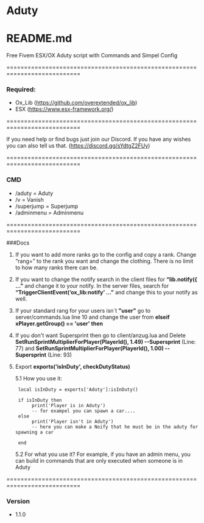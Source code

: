 # Aduty
# README.md

Free Fivem ESX/OX Aduty script with Commands and Simpel Config

===========================================================================

### Required:

* Ox_Lib (https://github.com/overextended/ox_lib)
* ESX (https://www.esx-framework.org/)

===========================================================================

If you need help or find bugs just join our Discord. If you have any wishes you can also tell us that. (https://discord.gg/sYdtgZ2FUy)

===========================================================================

### CMD

* /aduty  =  Aduty
* /v  =  Vanish
* /superjump  =  Superjump
* /adminmenu  =  Adminmenu
  
===========================================================================

###Docs

1. If you want to add more ranks go to the config and copy a rank. Change “rang=” to the rank you want and change the clothing. There is no limit to how many ranks there can be.

2. If you want to change the notify search in the client files for **“lib.notify({ ...”** and change it to your notify. In the server files, search for **“TriggerClientEvent(‘ox_lib:notify’ ...”** and change this to your notify as well.

3. If your standard rang for your users isn`t **"user"** go to server/commands.lua line 10 and change the user from **elseif xPlayer.getGroup() == 'user' then**

4. If you don't want Supersprint then go to client/anzug.lua and Delete **SetRunSprintMultiplierForPlayer(PlayerId(), 1.49) --Supersprint** (Line: 77) and **SetRunSprintMultiplierForPlayer(PlayerId(), 1.00) --Supersprint** (Line: 93)

5. Export **exports('isInDuty', checkDutyStatus)**

   5.1  How you use it:
   
        local isInDuty = exports['Aduty']:isInDuty()

        if isInDuty then
             print('Player is in Aduty')
             -- for exampel you can spawn a car....
        else
             print('Player isn't in Aduty')
             -- here you can make a Noify that he must be in the aduty for spawning a car

        end

   5.2 For what you use it? 
       For example, if you have an admin menu, you can build in commands that are only executed when someone is in Aduty

===========================================================================

### Version

* 1.1.0

        
